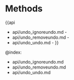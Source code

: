 Methods
=======

{{api
- api/undo_ignoreundo.md - 
- api/undo_removeundo.md - 
- api/undo_undo.md - 
}}

@index:
- api/undo_ignoreundo.md
- api/undo_removeundo.md
- api/undo_undo.md


